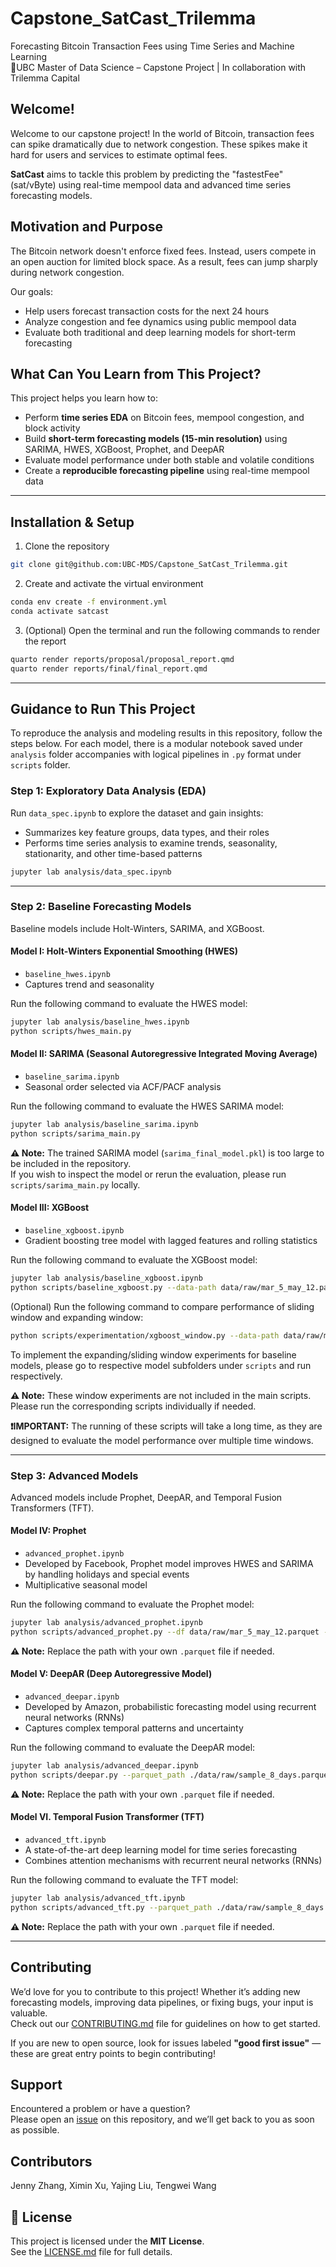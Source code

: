 # Capstone_SatCast_Trilemma

Forecasting Bitcoin Transaction Fees using Time Series and Machine Learning  
📍UBC Master of Data Science – Capstone Project | In collaboration with Trilemma Capital

## Welcome!

Welcome to our capstone project! In the world of Bitcoin, transaction fees can spike dramatically due to network congestion. These spikes make it hard for users and services to estimate optimal fees.

**SatCast** aims to tackle this problem by predicting the "fastestFee" (sat/vByte) using real-time mempool data and advanced time series forecasting models.

## Motivation and Purpose

The Bitcoin network doesn't enforce fixed fees. Instead, users compete in an open auction for limited block space. As a result, fees can jump sharply during network congestion.

Our goals:

- Help users forecast transaction costs for the next 24 hours  
- Analyze congestion and fee dynamics using public mempool data  
- Evaluate both traditional and deep learning models for short-term forecasting  

## What Can You Learn from This Project?

This project helps you learn how to:

- Perform **time series EDA** on Bitcoin fees, mempool congestion, and block activity  
- Build **short-term forecasting models (15-min resolution)** using SARIMA, HWES, XGBoost, Prophet, and DeepAR  
- Evaluate model performance under both stable and volatile conditions  
- Create a **reproducible forecasting pipeline** using real-time mempool data

---
## Installation & Setup

1. Clone the repository

``` bash
git clone git@github.com:UBC-MDS/Capstone_SatCast_Trilemma.git
```

2. Create and activate the virtual environment

``` bash
conda env create -f environment.yml
conda activate satcast
```

3. (Optional) Open the terminal and run the following commands to render the report

``` bash
quarto render reports/proposal/proposal_report.qmd
quarto render reports/final/final_report.qmd
```

---
## Guidance to Run This Project

To reproduce the analysis and modeling results in this repository, follow the steps below. For each model, there is a modular notebook saved under `analysis` folder accompanies with logical pipelines in `.py` format under `scripts` folder.

### Step 1: Exploratory Data Analysis (EDA)

Run `data_spec.ipynb` to explore the dataset and gain insights:
   - Summarizes key feature groups, data types, and their roles  
   - Performs time series analysis to examine trends, seasonality, stationarity, and other time-based patterns

   ````bash
   jupyter lab analysis/data_spec.ipynb   
   ````

---
### Step 2: Baseline Forecasting Models

Baseline models include Holt-Winters, SARIMA, and XGBoost.


#### Model I: Holt-Winters Exponential Smoothing (HWES) 
   - `baseline_hwes.ipynb`
   - Captures trend and seasonality

Run the following command to evaluate the HWES model:

   ```bash
   jupyter lab analysis/baseline_hwes.ipynb
   python scripts/hwes_main.py
   ```


#### Model II: SARIMA (Seasonal Autoregressive Integrated Moving Average)
   - `baseline_sarima.ipynb`  
   - Seasonal order selected via ACF/PACF analysis

Run the following command to evaluate the HWES SARIMA model:

   ```bash
   jupyter lab analysis/baseline_sarima.ipynb
   python scripts/sarima_main.py
   ```
   **⚠️ Note:** The trained SARIMA model (`sarima_final_model.pkl`) is too large to be included in the repository.  
   If you wish to inspect the model or rerun the evaluation, please run `scripts/sarima_main.py` locally.


#### Model III: XGBoost
   - `baseline_xgboost.ipynb`  
   - Gradient boosting tree model with lagged features and rolling statistics

Run the following command to evaluate the XGBoost model:

   ```bash
   jupyter lab analysis/baseline_xgboost.ipynb
   python scripts/baseline_xgboost.py --data-path data/raw/mar_5_may_12.parquet --result results/models
   ```
(Optional) Run the following command to compare performance of sliding window and expanding window:

   ```bash
   python scripts/experimentation/xgboost_window.py --data-path data/raw/mar_5_may_12.parquet --result results/tables/xgboost
   ```


To implement the expanding/sliding window experiments for baseline models, please go to respective model subfolders under `scripts` and run respectively. 

**⚠️ Note:** These window experiments are not included in the main scripts. Please run the corresponding scripts individually if needed.

**❗IMPORTANT:** The running of these scripts will take a long time, as they are designed to evaluate the model performance over multiple time windows.


---
### Step 3: Advanced Models

Advanced models include Prophet, DeepAR, and Temporal Fusion Transformers (TFT).


#### Model IV: Prophet
   - `advanced_prophet.ipynb`  
   - Developed by Facebook, Prophet model improves HWES and SARIMA by handling holidays and special events
   - Multiplicative seasonal model

Run the following command to evaluate the Prophet model:

   ```bash
   jupyter lab analysis/advanced_prophet.ipynb
   python scripts/advanced_prophet.py --df data/raw/mar_5_may_12.parquet --result results/models
   ```
**⚠️ Note:** Replace the path with your own `.parquet` file if needed.

#### Model V: DeepAR (Deep Autoregressive Model)
   - `advanced_deepar.ipynb`  
   - Developed by Amazon, probabilistic forecasting model using recurrent neural networks (RNNs)
   - Captures complex temporal patterns and uncertainty

Run the following command to evaluate the DeepAR model:

```bash
jupyter lab analysis/advanced_deepar.ipynb
python scripts/deepar.py --parquet_path ./data/raw/sample_8_days.parquet
```
**⚠️ Note:** Replace the path with your own `.parquet` file if needed.


#### Model VI. Temporal Fusion Transformer (TFT)
   - `advanced_tft.ipynb`
   - A state-of-the-art deep learning model for time series forecasting
   - Combines attention mechanisms with recurrent neural networks (RNNs)

Run the following command to evaluate the TFT model:

```bash
jupyter lab analysis/advanced_tft.ipynb
python scripts/advanced_tft.py --parquet_path ./data/raw/sample_8_days.parquet
```
**⚠️ Note:** Replace the path with your own `.parquet` file if needed.

---
## Contributing

We’d love for you to contribute to this project! Whether it’s adding new forecasting models, improving data pipelines, or fixing bugs, your input is valuable.  
Check out our [CONTRIBUTING.md](CONTRIBUTING.md) file for guidelines on how to get started.

If you are new to open source, look for issues labeled **"good first issue"** — these are great entry points to begin contributing!

## Support

Encountered a problem or have a question?  
Please open an [issue](https://github.com/UBC-MDS/Capstone_SatCast_Trilemma/issues) on this repository, and we’ll get back to you as soon as possible.

## Contributors

Jenny Zhang, Ximin Xu, Yajing Liu, Tengwei Wang

## 📜 License

This project is licensed under the **MIT License**.  
See the [LICENSE.md](LICENSE.md) file for full details.
